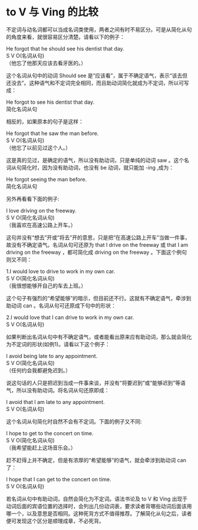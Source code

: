 # to V 与 Ving 的比较

不定词与动名词都可以当成名词类使用，两者之间有时不易区分。可是从简化从句的角度来看，就很容易区分清楚。请看以下的例子：  
>  
He forgot that he should see his dentist that day.  
S V O(名词从句)  
（他忘了他那天应该去看牙医的。）  

这个名词从句中的动词 Should see 是“应该看”，属于不确定语气，表示“该去但还没去”。这种语气和不定词完全相同，而且助动词简化就成为不定词，所以可写成：  
>  
He forgot to see his dentist that day.  
简化名词从句  

相反的，如果原本的句子是这样：  
>  
He forgot that he saw the man before.  
S V O(名词从句)  
（他忘了以前见过这个人。）  

这是真的见过，是确定的语气，所以没有助动词，只是单纯的动词 saw 。这个名词从句简化时，因为没有助动词，也没有 be 动词，就只能加 -ing ,成为：
>  
He forgot seeing the man before.  
简化名词从句  

另外再看看下面的例子:  
>  
I love driving on the freeway.  
S V O(简化名词从句)  
（我喜欢在高速公路上开车。）  

这句并没有“想去”开或“将去”开的意思，只是把“在高速公路上开车”当做一件事，故没有不确定语气。名词从句可还原为 that I drive on the freeway 或 that I am driving on the freeway ，都可简化成 driving on the freeway 。下面这个例句则又不同：  
>  
1.I would love to drive to work in my own car.  
S V O(简化名词从句)  
（我很想能够开自己的车去上班。）  

这个句子有强烈的“希望能够”的暗示，但目前还不行。这就有不确定语气，牵涉到助动词 can 。名词从句可还原成下句中的形状：  
>  
2.I would love that I can drive to work in my own car.  
S V O(名词从句)  

如果判断出名词从句中有不确定语气，或者能看出原来应有助动词，那么就会简化为不定词的形状(如例1)。请看以下这个例子：  
>  
I avoid being late to any appointment.  
S V O(简化名词从句)  
（任何约会我都避免迟到。）  

说这句话的人只是把迟到当成一件事来谈，并没有“将要迟到”或“能够迟到”等语气，所以没有助动词。将名词从句还原即成：  
>  
I avoid that I am late to any appointment.  
S V O(名词从句)  

这个名词从句简化时自然不会有不定词。下面的例子又不同:  
>  
I hope to get to the concert on time.  
S V O(简化名词从句)  
（我希望能赶上这场音乐会。）  

赶不赶得上并不确定，但是有浓厚的“希望能够”的语气，就会牵涉到助动词 can 了：
>  
I hope that I can get to the concert on time.  
S V O(名词从句)  

若名词从句中有助动词，自然会简化为不定词。语法书论及 to V 和 Ving 出现于动词后面的宾语位置的选择时，会列出几份动词表，要求读者背哪些动词后面该用哪一个，以及意思是否相同。这种死背方式不值得推荐。了解简化从句之后，读者便可发现这个区分是顺理成章，不必死背。